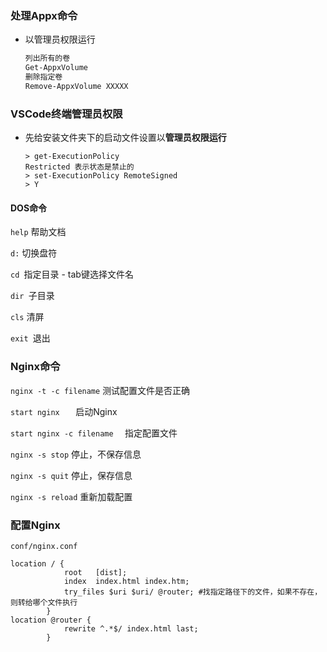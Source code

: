 ### 处理Appx命令

* 以管理员权限运行

  ```powershell
  列出所有的卷
  Get-AppxVolume
  删除指定卷
  Remove-AppxVolume XXXXX
  ```


### VSCode终端管理员权限

* 先给安装文件夹下的启动文件设置以**管理员权限运行**

  ```shell
  > get-ExecutionPolicy
  Restricted 表示状态是禁止的
  > set-ExecutionPolicy RemoteSigned
  > Y
  ```

#### DOS命令

`help` 帮助文档

`d:` 切换盘符

`cd `指定目录 - tab键选择文件名

`dir `子目录

`cls` 清屏

`exit `退出



### Nginx命令

`nginx -t -c filename` 测试配置文件是否正确

`start nginx   ` 启动Nginx

`start nginx -c filename  ` 指定配置文件

`nginx -s stop` 停止，不保存信息

`nginx -s quit` 停止，保存信息

`nginx -s reload` 重新加载配置

### 配置Nginx

`conf/nginx.conf`

```nginx
location / {
            root   [dist];
            index  index.html index.htm;
    		try_files $uri $uri/ @router; #找指定路径下的文件，如果不存在，则转给哪个文件执行
        }
location @router {
            rewrite ^.*$/ index.html last;
        }
```



